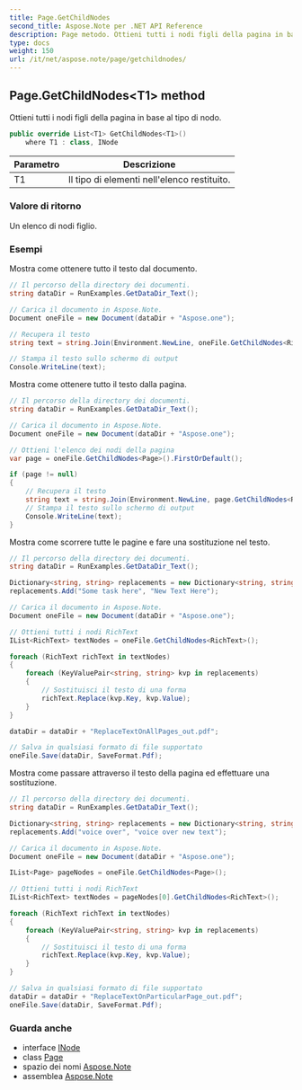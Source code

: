 ```yaml
---
title: Page.GetChildNodes
second_title: Aspose.Note per .NET API Reference
description: Page metodo. Ottieni tutti i nodi figli della pagina in base al tipo di nodo.
type: docs
weight: 150
url: /it/net/aspose.note/page/getchildnodes/
---
```

## Page.GetChildNodes&lt;T1&gt; method

Ottieni tutti i nodi figli della pagina in base al tipo di nodo.

```csharp
public override List<T1> GetChildNodes<T1>()
    where T1 : class, INode
```

| Parametro | Descrizione |
| --- | --- |
| T1 | Il tipo di elementi nell'elenco restituito. |

### Valore di ritorno

Un elenco di nodi figlio.

### Esempi

Mostra come ottenere tutto il testo dal documento.

```csharp
// Il percorso della directory dei documenti.
string dataDir = RunExamples.GetDataDir_Text();

// Carica il documento in Aspose.Note.
Document oneFile = new Document(dataDir + "Aspose.one");

// Recupera il testo
string text = string.Join(Environment.NewLine, oneFile.GetChildNodes<RichText>().Select(e => e.Text)) + Environment.NewLine;

// Stampa il testo sullo schermo di output
Console.WriteLine(text);
```

Mostra come ottenere tutto il testo dalla pagina.

```csharp
// Il percorso della directory dei documenti.
string dataDir = RunExamples.GetDataDir_Text();

// Carica il documento in Aspose.Note.
Document oneFile = new Document(dataDir + "Aspose.one");

// Ottieni l'elenco dei nodi della pagina
var page = oneFile.GetChildNodes<Page>().FirstOrDefault();

if (page != null)
{
    // Recupera il testo
    string text = string.Join(Environment.NewLine, page.GetChildNodes<RichText>().Select(e => e.Text)) + Environment.NewLine;
    // Stampa il testo sullo schermo di output
    Console.WriteLine(text);
}
```

Mostra come scorrere tutte le pagine e fare una sostituzione nel testo.

```csharp
// Il percorso della directory dei documenti.
string dataDir = RunExamples.GetDataDir_Text();

Dictionary<string, string> replacements = new Dictionary<string, string>();
replacements.Add("Some task here", "New Text Here");

// Carica il documento in Aspose.Note.
Document oneFile = new Document(dataDir + "Aspose.one");

// Ottieni tutti i nodi RichText
IList<RichText> textNodes = oneFile.GetChildNodes<RichText>();

foreach (RichText richText in textNodes)
{
    foreach (KeyValuePair<string, string> kvp in replacements)
    {
        // Sostituisci il testo di una forma
        richText.Replace(kvp.Key, kvp.Value);
    }
}

dataDir = dataDir + "ReplaceTextOnAllPages_out.pdf";

// Salva in qualsiasi formato di file supportato
oneFile.Save(dataDir, SaveFormat.Pdf);
```

Mostra come passare attraverso il testo della pagina ed effettuare una sostituzione.

```csharp
// Il percorso della directory dei documenti.
string dataDir = RunExamples.GetDataDir_Text();

Dictionary<string, string> replacements = new Dictionary<string, string>();
replacements.Add("voice over", "voice over new text");

// Carica il documento in Aspose.Note.
Document oneFile = new Document(dataDir + "Aspose.one");

IList<Page> pageNodes = oneFile.GetChildNodes<Page>();

// Ottieni tutti i nodi RichText
IList<RichText> textNodes = pageNodes[0].GetChildNodes<RichText>();

foreach (RichText richText in textNodes)
{
    foreach (KeyValuePair<string, string> kvp in replacements)
    {
        // Sostituisci il testo di una forma
        richText.Replace(kvp.Key, kvp.Value);
    }
}

// Salva in qualsiasi formato di file supportato
dataDir = dataDir + "ReplaceTextOnParticularPage_out.pdf";
oneFile.Save(dataDir, SaveFormat.Pdf);
```

### Guarda anche

* interface [INode](../../inode/)
* class [Page](../)
* spazio dei nomi [Aspose.Note](../../page/)
* assemblea [Aspose.Note](../../../)


